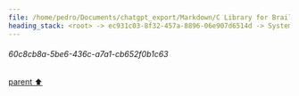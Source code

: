 ```yaml
---
file: /home/pedro/Documents/chatgpt_export/Markdown/C Library for Braille Grid.md
heading_stack: <root> -> ec931c03-8f32-457a-8896-06e907d6514d -> System -> 60c8cb8a-5be6-436c-a7a1-cb652f0b1c63
---
```

###### 60c8cb8a-5be6-436c-a7a1-cb652f0b1c63
[parent ⬆️](#ec931c03-8f32-457a-8896-06e907d6514d)
